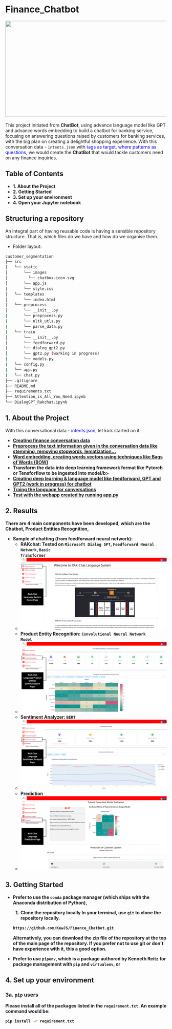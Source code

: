 # Finance_Chatbot
<p align="center"><img width="1000" height="300" src="https://surveysparrow.com/wp-content/uploads/2020/11/Advantages-of-adding-chatbot-for-website-@2x-Copy-1.png"></p>

This project initiated from **ChatBot**, using advance language model like GPT and advance words embedding to build a chatbot for banking service, focusing on answering questions raised by customers for banking services, with the big plan on creating a delightful shopping experience. With this conversation data - <code>intents.json</code> with <font color='blue'>tags as target, where patterns as questions</font>, we would create the **ChatBot** that would tackle customers need on any finance inquiries.

## Table of Contents
* **1. About the Project**
* **2. Getting Started**
* **3. Set up your environment**
* **4. Open your Jupyter notebook**


## Structuring a repository
An integral part of having reusable code is having a sensible repository structure. That is, which files do we have and how do we organise them.
- Folder layout:
```bash
customer_segmentation
├── src
│   └── static
│       └── images
│         └── chatbox-icon.svg
│       └── app.js
|       └── style.css
│   └── templates
│       └── index.html
│   └── preprocess
│       └── __init__.py
|       └── preprocess.py
|       └── nltk_utls.py
|       └── parse_data.py
|   └── train
│       └── __init__.py
│       └── feedforward.py
│       └── dialog_gpt2.py
│       └── gpt2.py (working in progress)
|       └── models.py
|   └── config.py
|   └── app.py
|   └── chat.py
├── .gitignore
├── README.md
├── requirements.txt
├── Attention_is_All_You_Need.ipynb
└── DialogGPT_Rakchat.ipynb
```


## 1. About the Project
With this conversational data - <font color='blue'>intents.json</font>, let kick started on it:
  - <b><u>Creating finance conversation data</u></b>
  - <b><u>Preprocess the text information given in the conversation data like stemming, removing stopwords, lematization...</u></b>
  - <b><u>Word embedding, creating words vectors using techniques like Bags of Words (BOW)</u></b>
  - <b>Transform the data into deep learning framework format like Pytorch or Tensforflow to be ingested into model/b>
  - <b><u>Creating deep learning & language model like feedforward, GPT and GPT2 (work in progress) for chatbot</u></b>
  - <b><u>Traing the language for conversations</u></b>
  - <b><u>Test with the webapp created by running app.py</u></b>

## 2. Results
There are 4 main components have been developed, which are the <b>Chatbot</b>, <b>Product Entities Recognition</b>, <b>
- Sample of chatting (from feedforward neural network):
  - RAKchat: Tested on <code>Microsoft Dialog GPT</code>, <code>Feedforward Neural Network</code>, <code>Basic Transformer</code>
  - ![RAKchat Demo Sample](/src/static/images/rakchat_system_demo.png)
  - Product Entity Recognition: <code>Convolutional Neural Network Model</code>
  - ![NER Demo Sample](/src/static/images/ner_demo.png)
  - Sentiment Analyzer: <code>BERT</code>
  - ![Sentiment Analysis Demo Sample](/src/static/images/sentiment_demo.png)
  - Prediction
  - ![Prediction Demo Sample](/src/static/images/rakchat_prediction_demo.png)

## 3. Getting Started
- Prefer to use the `conda` package manager (which ships with the Anaconda distribution of Python),
  1. Clone the repository locally
    In your terminal, use `git` to clone the repository locally.
    
    ```bash
    https://github.com/KewJS/Finance_Chatbot.git
    ```
    
    Alternatively, you can download the zip file of the repository at the top of the main page of the repository. 
    If you prefer not to use git or don't have experience with it, this a good option.
    
- Prefer to use `pipenv`, which is a package authored by Kenneth Reitz for package management with `pip` and `virtualenv`, or


## 4. Set up your environment

### 3a. `pip` users

Please install all of the packages listed in the `requirement.txt`. 
An example command would be:

```bash
pip install -r requirement.txt
```
